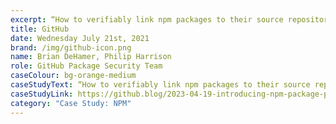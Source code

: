 ```yaml
---
excerpt: “How to verifiably link npm packages to their source repository and build instructions.”
title: GitHub
date: Wednesday July 21st, 2021
brand: /img/github-icon.png
name: Brian DeHamer, Philip Harrison
role: GitHub Package Security Team
caseColour: bg-orange-medium
caseStudyText: “How to verifiably link npm packages to their source repository and build instructions.”
caseStudyLink: https://github.blog/2023-04-19-introducing-npm-package-provenance/
category: "Case Study: NPM"
---
```

